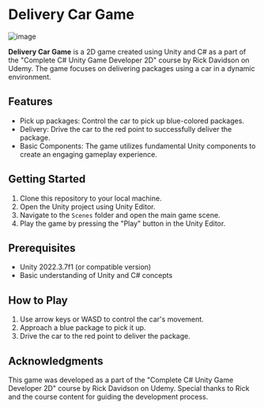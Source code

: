 # Delivery Car Game

![image](https://github.com/Neha-Hafeez/Delivery-Car-Game-Made-with-Unity/assets/85940284/6a1c97e3-5f72-4518-aac9-d2aa84eddd25)

**Delivery Car Game** is a 2D game created using Unity and C# as a part of the "Complete C# Unity Game Developer 2D" course by Rick Davidson on Udemy. The game focuses on delivering packages using a car in a dynamic environment.

## Features

- Pick up packages: Control the car to pick up blue-colored packages.
- Delivery: Drive the car to the red point to successfully deliver the package.
- Basic Components: The game utilizes fundamental Unity components to create an engaging gameplay experience.

## Getting Started

1. Clone this repository to your local machine.
2. Open the Unity project using Unity Editor.
3. Navigate to the `Scenes` folder and open the main game scene.
4. Play the game by pressing the "Play" button in the Unity Editor.

## Prerequisites

- Unity 2022.3.7f1 (or compatible version)
- Basic understanding of Unity and C# concepts

## How to Play

1. Use arrow keys or WASD to control the car's movement.
2. Approach a blue package to pick it up.
3. Drive the car to the red point to deliver the package.

## Acknowledgments

This game was developed as a part of the "Complete C# Unity Game Developer 2D" course by Rick Davidson on Udemy. Special thanks to Rick and the course content for guiding the development process.

